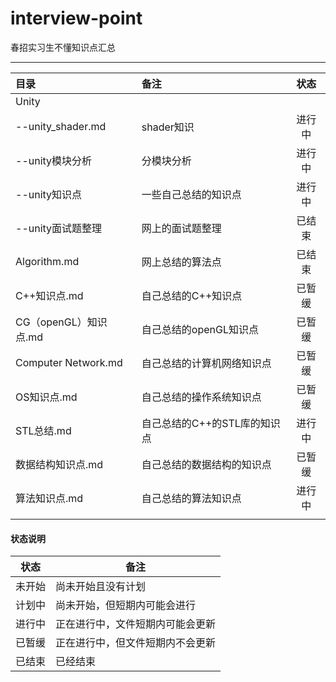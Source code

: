 # interview-point

春招实习生不懂知识点汇总

---

| 目录                  | 备注                | 状态  |
|:------------------- |:----------------- |:---:|
| Unity               |                   |     |
| --unity_shader.md   | shader知识          | 进行中 |
| --unity模块分析         | 分模块分析             | 进行中 |
| --unity知识点          | 一些自己总结的知识点        | 进行中 |
| --unity面试题整理        | 网上的面试题整理          | 已结束 |
| Algorithm.md        | 网上总结的算法点          | 已结束 |
| C++知识点.md           | 自己总结的C++知识点       | 已暂缓 |
| CG（openGL）知识点.md    | 自己总结的openGL知识点    | 已暂缓 |
| Computer Network.md | 自己总结的计算机网络知识点     | 已暂缓 |
| OS知识点.md            | 自己总结的操作系统知识点      | 已暂缓 |
| STL总结.md            | 自己总结的C++的STL库的知识点 | 进行中 |
| 数据结构知识点.md          | 自己总结的数据结构的知识点     | 已暂缓 |
| 算法知识点.md            | 自己总结的算法知识点        | 进行中 |
|                     |                   |     |

#### 状态说明

| 状态  | 备注               |
|:---:| ---------------- |
| 未开始 | 尚未开始且没有计划        |
| 计划中 | 尚未开始，但短期内可能会进行   |
| 进行中 | 正在进行中，文件短期内可能会更新 |
| 已暂缓 | 正在进行中，但文件短期内不会更新 |
| 已结束 | 已经结束             |
